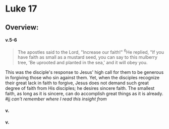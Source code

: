 # Luke 17

## Overview:



#### v.5-6
>The apostles said to the Lord, "Increase our faith!" <sup>6</sup>He replied, "If you have faith as small as a mustard seed, you can say to this mulberry tree, 'Be uprooted and planted in the sea,' and it will obey you.

This was the disciple's response to Jesus' high call for them to be generous in forgiving those who sin against them. Yet, when the disciples recognize their great lack in faith to forgive, Jesus does not demand such great degree of faith from His disciples; he desires sincere faith. The smallest faith, as long as it is sincere, can do accomplish great things as it is already.
#jj *can't remember where I read this insight from*

#### v.
>

#### v.
>


